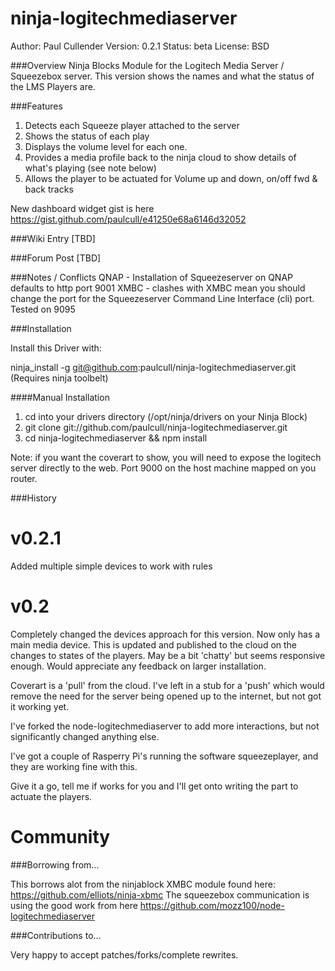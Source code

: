 ninja-logitechmediaserver
=========================

Author: Paul Cullender
Version: 0.2.1
Status: beta
License: BSD


###Overview
Ninja Blocks Module for the Logitech Media Server / Squeezebox server. 
This version shows the names and what the status of the LMS Players are.


###Features
1. Detects each Squeeze player attached to the server
2. Shows the status of each play
3. Displays the volume level for each one.
4. Provides a media profile back to the ninja cloud to show details of what's playing (see note below)
5. Allows the player to be actuated for Volume up and down, on/off fwd & back tracks

New dashboard widget gist is here
https://gist.github.com/paulcull/e41250e68a6146d32052

###Wiki Entry
[TBD]


###Forum Post
[TBD]

###Notes / Conflicts
QNAP - Installation of Squeezeserver on QNAP defaults to http port 9001
XMBC - clashes with XMBC mean you should change the port for the Squeezeserver Command Line Interface (cli) port. Tested on 9095


###Installation

Install this Driver with:

ninja_install -g git@github.com:paulcull/ninja-logitechmediaserver.git (Requires ninja toolbelt)

####Manual Installation

1. cd into your drivers directory (/opt/ninja/drivers on your Ninja Block)
2. git clone git://github.com/paulcull/ninja-logitechmediaserver.git
3. cd ninja-logitechmediaserver && npm install

Note: if you want the coverart to show, you will need to expose the logitech server directly to the web. Port 9000 on the host machine mapped on you router.

###History

v0.2.1
======
Added multiple simple devices to work with rules

v0.2
======

Completely changed the devices approach for this version. Now only has a main media device. This is updated and published to the cloud on the changes to states of the players. May be a bit 'chatty' but seems responsive enough. Would appreciate any feedback on larger installation.

Coverart is a 'pull' from the cloud. I've left in a stub for a 'push' which would remove the need for the server being opened up to the internet, but not got it working yet.

I've forked the node-logitechmediaserver to add more interactions, but not significantly changed anything else.

I've got a couple of Rasperry Pi's running the software squeezeplayer, and they are working fine with this.

Give it a go, tell me if works for you and I'll get onto writing the part to actuate the players.


Community
=========

###Borrowing from...

This borrows alot from the ninjablock XMBC module found here: https://github.com/elliots/ninja-xbmc
The squeezebox communication is using the good work from here https://github.com/mozz100/node-logitechmediaserver


###Contributions to...

Very happy to accept patches/forks/complete rewrites. 


